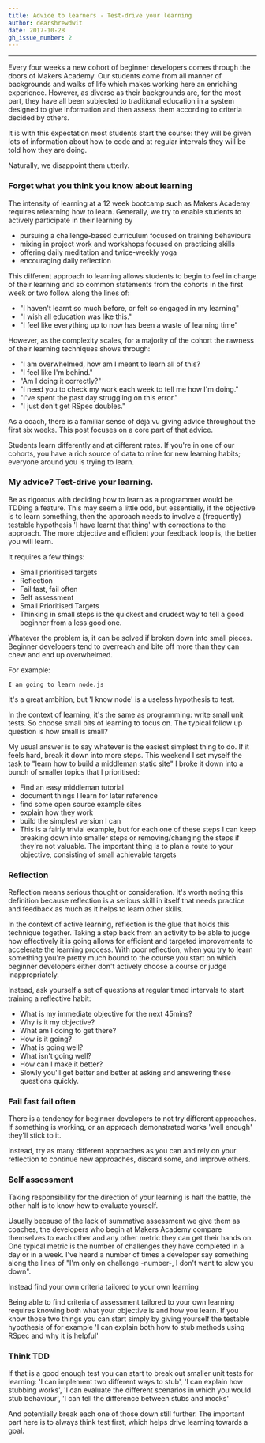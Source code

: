 ```yaml
---
title: Advice to learners - Test-drive your learning
author: dearshrewdwit
date: 2017-10-28
gh_issue_number: 2
---
```


___

Every four weeks a new cohort of beginner developers comes through the doors of Makers Academy. Our students come from all manner of backgrounds and walks of life which makes working here an enriching experience. However, as diverse as their backgrounds are, for the most part, they have all been subjected to traditional education in a system designed to give information and then assess them according to criteria decided by others.

It is with this expectation most students start the course: they will be given lots of information about how to code and at regular intervals they will be told how they are doing.

Naturally, we disappoint them utterly.

### Forget what you think you know about learning

The intensity of learning at a 12 week bootcamp such as Makers Academy requires relearning how to learn. Generally, we try to enable students to actively participate in their learning by

- pursuing a challenge-based curriculum focused on training behaviours
- mixing in project work and workshops focused on practicing skills
- offering daily meditation and twice-weekly yoga
- encouraging daily reflection

This different approach to learning allows students to begin to feel in charge of their learning and so common statements from the cohorts in the first week or two follow along the lines of:

- "I haven't learnt so much before, or felt so engaged in my learning"
- "I wish all education was like this."
- "I feel like everything up to now has been a waste of learning time"

However, as the complexity scales, for a majority of the cohort the rawness of their learning techniques shows through:

- "I am overwhelmed, how am I meant to learn all of this?
- "I feel like I'm behind."
- "Am I doing it correctly?"
- "I need you to check my work each week to tell me how I'm doing."
- "I've spent the past day struggling on this error."
- "I just don't get RSpec doubles."

As a coach, there is a familiar sense of déjà vu giving advice throughout the first six weeks. This post focuses on a core part of that advice.

Students learn differently and at different rates. If you're in one of our cohorts, you have a rich source of data to mine for new learning habits; everyone around you is trying to learn.

### My advice? Test-drive your learning.
Be as rigorous with deciding how to learn as a programmer would be TDDing a feature. This may seem a little odd, but essentially, if the objective is to learn something, then the approach needs to involve a (frequently) testable hypothesis 'I have learnt that thing' with corrections to the approach. The more objective and efficient your feedback loop is, the better you will learn.

It requires a few things:

- Small prioritised targets
- Reflection
- Fail fast, fail often
- Self assessment
- Small Prioritised Targets
- Thinking in small steps is the quickest and crudest way to tell a good beginner from a less good one.

Whatever the problem is, it can be solved if broken down into small pieces. Beginner developers tend to overreach and bite off more than they can chew and end up overwhelmed.

For example:

```
I am going to learn node.js
```

It's a great ambition, but 'I know node' is a useless hypothesis to test.

In the context of learning, it's the same as programming: write small unit tests. So choose small bits of learning to focus on. The typical follow up question is how small is small?

My usual answer is to say whatever is the easiest simplest thing to do. If it feels hard, break it down into more steps. This weekend I set myself the task to "learn how to build a middleman static site" I broke it down into a bunch of smaller topics that I prioritised:

- Find an easy middleman tutorial
- document things I learn for later reference
- find some open source example sites
- explain how they work
- build the simplest version I can
- This is a fairly trivial example, but for each one of these steps I can keep breaking down into smaller steps or removing/changing the steps if they're not valuable. The important thing is to plan a route to your objective, consisting of small achievable targets

### Reflection
Reflection means serious thought or consideration. It's worth noting this definition because reflection is a serious skill in itself that needs practice and feedback as much as it helps to learn other skills.

In the context of active learning, reflection is the glue that holds this technique together. Taking a step back from an activity to be able to judge how effectively it is going allows for efficient and targeted improvements to accelerate the learning process. With poor reflection, when you try to learn something you're pretty much bound to the course you start on which beginner developers either don't actively choose a course or judge inappropriately.

Instead, ask yourself a set of questions at regular timed intervals to start training a reflective habit:

- What is my immediate objective for the next 45mins?
- Why is it my objective?
- What am I doing to get there?
- How is it going?
- What is going well?
- What isn't going well?
- How can I make it better?
- Slowly you'll get better and better at asking and answering these questions quickly.

### Fail fast fail often
There is a tendency for beginner developers to not try different approaches. If something is working, or an approach demonstrated works 'well enough' they'll stick to it.

Instead, try as many different approaches as you can and rely on your reflection to continue new approaches, discard some, and improve others.

### Self assessment
Taking responsibility for the direction of your learning is half the battle, the other half is to know how to evaluate yourself.

Usually because of the lack of summative assessment we give them as coaches, the developers who begin at Makers Academy compare themselves to each other and any other metric they can get their hands on. One typical metric is the number of challenges they have completed in a day or in a week. I've heard a number of times a developer say something along the lines of "I'm only on challenge -number-, I don't want to slow you down".

Instead find your own criteria tailored to your own learning

Being able to find criteria of assessment tailored to your own learning requires knowing both what your objective is and how you learn. If you know those two things you can start simply by giving yourself the testable hypothesis of for example 'I can explain both how to stub methods using RSpec and why it is helpful'

### Think TDD

If that is a good enough test you can start to break out smaller unit tests for learning: 'I can implement two different ways to stub', 'I can explain how stubbing works', 'I can evaluate the different scenarios in which you would stub behaviour', 'I can tell the difference between stubs and mocks'

And potentially break each one of those down still further. The important part here is to always think test first, which helps drive learning towards a goal.
